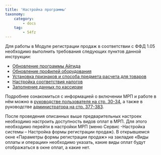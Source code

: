 ```yaml
---
title: 'Настройка программы'
taxonomy:
    category:
        - docs
    tag:
        - 54fz
---
```


Для работы в Модуле регистрации продаж в соответствии с ФФД 1.05 необходимо выполнить требования следующих пунктов данной инструкции:

*   [Обновление программы Айтида](https://docs.itida.ru/docs/54fz/predvaritelnaya-nastroika-programmy-aitida/obnovlenie-programmy-aitida-i-bazy-dannykh)
*   [Обновление профилей оборудования](/docs/54fz/predvaritelnaya-nastroika-programmy-aitida/obnovlenie-profilei-oborudovaniya-dlya-fr)
*   [Установка признаков и способа предмета расчета для товаров](https://docs.itida.ru/docs/54fz/predvaritelnaya-nastroika-programmy-aitida/ustanovka-priznakov-predmeta-rascheta-i-sposoba-rascheta-dlya-tovarov)
*   [Настройка соответствия налогов](https://docs.itida.ru/docs/54fz/predvaritelnaya-nastroika-programmy-aitida/nastroika-sootvetstviya-nalogov-v-programme-aitida-s-kodami-nalogov-v-kkm)
*   [Заполнение данных по кассирам](https://docs.itida.ru/docs/54fz/predvaritelnaya-nastroika-programmy-aitida/zapolnenie-dannykh-po-kassiram)

Подробнее ознакомиться с информацией о включении МРП и работе в нём можно в [руководстве пользователя на стр. 30-34](http://itida.ru/download/docs/2.99/itida_user_29940.pdf), а также в руководстве [администратора на стр. 377-383](http://itida.ru/download/docs/2.99/itida_admin_29940.pdf).

После проведения описанных выше предварительных настроек необходимо настроить доступность видов оплат в МРП. Для этого необходимо перейти в настройки МРП (меню Сервис -Настройка системы – Настройка формы регистрации продаж). В открывшемся окне «Параметры формы регистрации продаж» на закладке «Виды оплаты и операции» необходимо указать, какие виды оплат будут отображаться в окне оплат, а какие нет.
